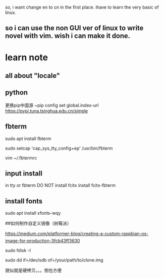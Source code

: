 
so, i want change en to cn in the first place.
ihave to learn the very basic of linux.

so i can use the non GUI ver of linux to write novel with vim.
wish i can make it done.
---

# learn note

## all about "locale"


## python
更换pip中国源
~pip config set global.index-url https://pypi.tuna.tsinghua.edu.cn/simple


## fbterm

sudo apt install fbterm

sudo setcap 'cap_sys_tty_config+ep' /usr/bin/fbterm

vim ~/.fbtermrc

## input install
in tty or fbterm DO NOT install fcitx
install fcitx-fbterm


## install fonts

sudo apt install xfonts-wqy


##如何制作自定义镜像（树莓派）

https://medium.com/platformer-blog/creating-a-custom-raspbian-os-image-for-production-3fcb43ff3630

sudo fdisk -l

sudo dd if=/dev/sdb of=/your/path/to/clone.img

貌似就是硬拷贝。。。倒也方便











